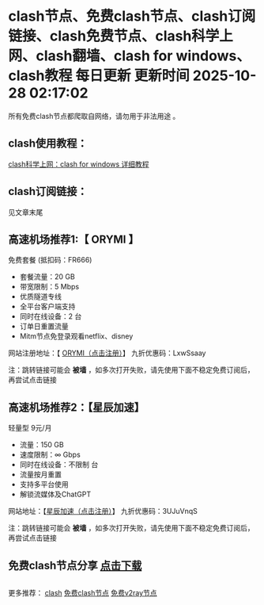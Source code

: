 # clash节点、免费clash节点、clash订阅链接、clash免费节点、clash科学上网、clash翻墙、clash for windows、clash教程 每日更新  更新时间 2025-10-28 02:17:02  
所有免费clash节点都爬取自网络，请勿用于非法用途 。

## clash使用教程：

<a href="https://clashforwindows100.com/" target="_blank">clash科学上网：clash for windows 详细教程</a>

## clash订阅链接：
见文章末尾
## 高速机场推荐1:【 ORYMI 】

免费套餐 (抵扣码：FR666)

- 套餐流量：20 GB
- 带宽限制：5 Mbps
- 优质隧道专线
- 全平台客户端支持
- 同时在线设备：2 台
- 订单日重置流量
- Mitm节点免登录观看netflix、disney

网站注册地址：【 [ORYMI（点击注册）](https://orymi.net/#/register?code=rDsEp8Hf)】 九折优惠码：LxwSsaay

注：跳转链接可能会 **被墙** ，如多次打开失败，请先使用下面不稳定免费订阅后，再尝试点击链接

## 高速机场推荐2：【星辰加速】

轻量型  9元/月

- 流量：150 GB
- 速度限制：∞ Gbps
- 同时在线设备：不限制 台
- 流量按月重置
- 支持多平台使用
- 解锁流媒体及ChatGPT

网站地址：【[星辰加速（点击注册）](https://starlinkboost.com/#/register?code=9kfk8enH)】 九折优惠码：3UJuVnqS

注：跳转链接可能会 **被墙** ，如多次打开失败，请先使用下面不稳定免费订阅后，再尝试点击链接
## 免费clash节点分享  <a href="https://github.com/free-nodes/clashfree/blob/main/clash.yml" target="_blank">点击下载</a>
```  

```
更多推荐：  [clash](https://github.com/clashbk/clash)  <a href="https://clashgithub.com" target="_blank">免费clash节点</a>   <a href="https://github.com/free-nodes/v2rayfree" target="_blank">免费v2ray节点</a> 
